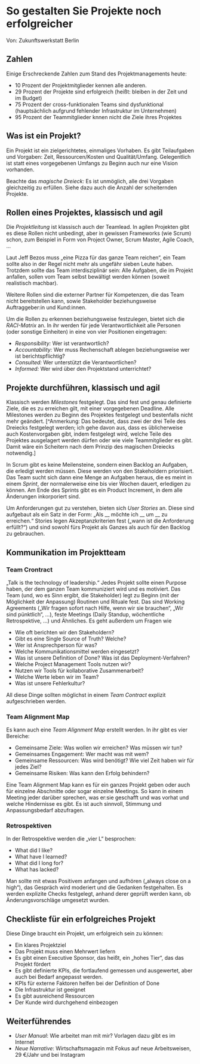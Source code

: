 # So gestalten Sie Projekte noch erfolgreicher

Von: Zukunftswerkstatt Berlin

## Zahlen

Einige Erschreckende Zahlen zum Stand des Projektmanagements heute:
- 10 Prozent der Projektmitglieder kennen alle anderen.
- 29 Prozent der Projekte sind erfolgreich (heißt: bleiben in der Zeit und im Budget)
- 75 Prozent der cross-funktionalen Teams sind dysfunktional (hauptsächlich aufgrund fehlender Infrastruktur im Unternehmen)
- 95 Prozent der Teammitglieder knnen nicht die Ziele ihres Projektes

## Was ist ein Projekt?

Ein Projekt ist ein zielgerichtetes, einmaliges Vorhaben. Es gibt Teilaufgaben und Vorgaben: Zeit, Ressourcen/Kosten und Qualität/Umfang. Gelegentlich ist statt eines vorgegebenen Umfangs zu Beginn auch nur eine Vision vorhanden.

Beachte das *magische Dreieck:* Es ist unmöglich, alle drei Vorgaben gleichzeitig zu erfüllen. Siehe dazu auch die Anzahl der scheiternden Projekte.

## Rollen eines Projektes, klassisch und agil

Die *Projektleitung* ist klassisch auch der Teamlead. In agilen Projekten gibt es diese Rollen nicht unbedingt, aber in gewissen Frameworks (wie Scrum) schon, zum Beispiel in Form von Project Owner, Scrum Master, Agile Coach, …

Laut Jeff Bezos muss „eine Pizza für das ganze Team reichen“, ein Team sollte also in der Regel nicht mehr als ungefähr sieben Leute haben. Trotzdem sollte das Team interdisziplinär sein: Alle Aufgaben, die im Projekt anfallen, sollen vom Team selbst bewältigt werden können (soweit realistisch machbar).

Weitere Rollen sind die externer Partner für Kompetenzen, die das Team nicht bereitstellen kann, sowie Stakeholder beziehungsweise Auftraggeber:in und Kund:innen.

Um die Rollen zu erkennen beziehungsweise festzulegen, bietet sich die *RACI-Matrix* an. In ihr werden für jede Verantwortlichkeit alle Personen (oder sonstige Einheiten) in eine von vier Positionen eingetragen:
- *Responsibility:* Wer ist verantwortlich?
- *Accountability:* Wer muss Rechenschaft ablegen beziehungsweise wer ist berichtspflichtig?
- *Consulted:* Wer unterstützt die Verantwortlichen?
- *Informed:* Wer wird über den Projektstand unterrichtet?

## Projekte durchführen, klassisch und agil

Klassisch werden *Milestones* festgelegt. Das sind fest und genau definierte Ziele, die es zu erreichen gilt, mit einer vorgegebenen Deadline. Alle Milestones werden zu Beginn des Projektes festgelegt und bestenfalls nicht mehr geändert. [^Anmerkung: Das bedeutet, dass zwei der drei Teile des Dreiecks festgelegt werden; ich gehe davon aus, dass es üblicherweise auch Kostenvorgaben gibt, indem festgelegt wird, welche Teile des Projektes ausgelagert werden dürfen oder wie viele Teammitglieder es gibt. Damit wäre ein Scheitern nach dem Prinzip des magischen Dreiecks notwendig.]

In Scrum gibt es keine Meilensteine, sondern einen Backlog an Aufgaben, die erledigt werden müssen. Diese werden von den Stakeholdern priorisiert. Das Team sucht sich dann eine Menge an Aufgaben heraus, die es meint in einem *Sprint*, der normalerweise eine bis vier Wochen dauert, erledigen zu können. Am Ende des Sprints gibt es ein Product Increment, in dem alle Änderungen inkorporiert sind.

Um Anforderungen gut zu verstehen, bieten sich *User Stories* an. Diese sind aufgebaut als ein Satz in der Form: „Als __ möchte ich __ um __ zu erreichen.“ Stories legen Akzeptanzkriterien fest („wann ist die Anforderung erfüllt?“) und sind sowohl fürs Projekt als Ganzes als auch für den Backlog zu gebrauchen.

## Kommunikation im Projektteam

### Team Crontract

„Talk is the technology of leadership.“ Jedes Projekt sollte einen Purpose haben, der dem ganzen Team kommuniziert wird und es motiviert. Das Team (und, wo es Sinn ergibt, die Stakeholder) legt zu Beginn (mit der Möglichkeit der Anpassung) Routinen und Rituale fest. Das sind Working Agreements („Wir fragen sofort nach Hilfe, wenn wir sie brauchen“, „Wir sind pünktlich“, …), feste Meetings (Daily Standup, wöchentliche Retrospektive, …) und Ähnliches. Es geht außerdem um Fragen wie

- Wie oft berichten wir den Stakeholdern?
- Gibt es eine Single Source of Truth? Welche?
- Wer ist Ansprechperson für was?
- Welche Kommunikationsmittel werden eingesetzt?
- Was ist unsere Definition of Done? Was ist das Deployment-Verfahren?
- Welche Project Management Tools nutzen wir?
- Nutzen wir Tools für kollaborative Zusammenarbeit?
- Welche Werte leben wir im Team?
- Was ist unsere Fehlerkultur?

All diese Dinge sollten möglichst in einem *Team Contract* explizit aufgeschrieben werden.

### Team Alignment Map

Es kann auch eine *Team Alignment Map* erstellt werden. In ihr gibt es vier Bereiche:

- Gemeinsame Ziele: Was wollen wir erreichen? Was müssen wir tun?
- Gemeinsames Engagement: Wer macht was mit wem?
- Gemeinsame Ressourcen: Was wird benötigt? Wie viel Zeit haben wir für jedes Ziel? 
- Gemeinsame Risiken: Was kann den Erfolg behindern?

Eine Team Alignment Map kann es für ein ganzes Projekt geben oder auch für einzelne Abschnitte oder sogar einzelne Meetings. So kann in einem Meeting jeder darüber sprechen, was er:sie geschafft und was vorhat und welche Hindernisse es gibt. Es ist auch sinnvoll, Stimmung und Anpassungsbedarf abzufragen.

### Retrospektiven

In der Retrospektive werden die „vier L“ besprochen:

- What did I like?
- What have I learned?
- What did I long for?
- What has lacked?

Man sollte mit etwas Positivem anfangen und aufhören („always close on a high“), das Gespräch wird moderiert und die Gedanken festgehalten. Es werden explizite Checks festgelegt, anhand derer geprüft werden kann, ob Änderungsvorschläge umgesetzt wurden.

## Checkliste für ein erfolgreiches Projekt

Diese Dinge braucht ein Projekt, um erfolgreich sein zu können:

- Ein klares Projektziel
- Das Projekt muss einen Mehrwert liefern
- Es gibt einen Executive Sponsor, das heißt, ein „hohes Tier“, das das Projekt fördert
- Es gibt definierte KPIs, die fortlaufend gemessen und ausgewertet, aber auch bei Bedarf angepasst werden.
- KPIs für externe Faktoren helfen bei der Definition of Done
- Die Infrastruktur ist geeignet
- Es gibt ausreichend Ressourcen
- Der Kunde wird durchgehend einbezogen

## Weiterführendes

- *User Manual*: Wie arbeitet man mit mir? Vorlagen dazu gibt es im Internet
- *Neue Narrative*: Wirtschaftsmagazin mit Fokus auf neue Arbeitsweisen, 29 €/Jahr und bei Instagram